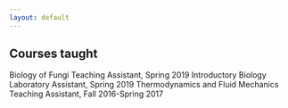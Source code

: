 ```yaml
---
layout: default
---
```


## Courses taught
Biology of Fungi Teaching Assistant, Spring 2019
Introductory Biology Laboratory Assistant, Spring 2019
Thermodynamics and Fluid Mechanics Teaching Assistant, Fall 2016-Spring 2017

